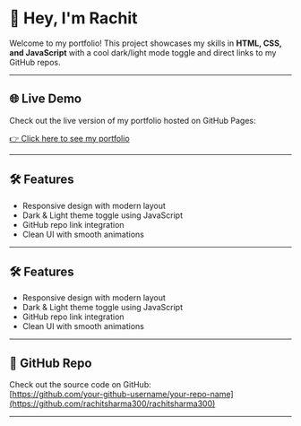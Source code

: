 # 👋 Hey, I'm Rachit

Welcome to my portfolio! This project showcases my skills in **HTML, CSS, and JavaScript** with a cool dark/light mode toggle and direct links to my GitHub repos.

---

## 🌐 Live Demo

Check out the live version of my portfolio hosted on GitHub Pages:

[👉 Click here to see my portfolio](https://rachitsharma300.github.io/rachitsharma/)

---

## 🛠 Features

- Responsive design with modern layout  
- Dark & Light theme toggle using JavaScript  
- GitHub repo link integration  
- Clean UI with smooth animations  

---

## 🛠 Features

- Responsive design with modern layout  
- Dark & Light theme toggle using JavaScript  
- GitHub repo link integration  
- Clean UI with smooth animations  

---

## 📁 GitHub Repo

Check out the source code on GitHub:  
[https://github.com/your-github-username/your-repo-name](https://github.com/rachitsharma300/rachitsharma300)

---
